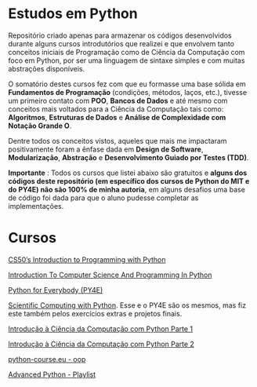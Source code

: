 # Estudos em Python

Repositório criado apenas para armazenar os códigos desenvolvidos durante alguns cursos introdutórios que realizei e que envolvem tanto conceitos iniciais de Programação como de Ciência da Computação com foco em Python, por ser uma linguagem de sintaxe simples e com muitas abstrações disponíveis.

O somatório destes cursos fez com que eu formasse uma base sólida em **Fundamentos de Programação** (condições, métodos, laços, etc.), tivesse um primeiro contato com **POO**, **Bancos de Dados** e até mesmo com conceitos mais voltados para a Ciência da Computação tais como: **Algoritmos**, **Estruturas de Dados** e **Análise de Complexidade com Notação Grande O**.

Dentre todos os conceitos vistos, aqueles que mais me impactaram positivamente foram a ênfase dada em **Design de Software**, **Modularização**, **Abstração** e **Desenvolvimento Guiado por Testes (TDD)**.

**Importante** : Todos os cursos que listei abaixo são gratuitos e **alguns dos códigos deste repositório (em específico dos cursos de Python do MIT e do PY4E) não são 100% de minha autoria**, em alguns desafios uma base de código foi dada para que o aluno pudesse completar as implementações. 

# Cursos

[CS50’s Introduction to Programming with Python](https://cs50.harvard.edu/python/2022/)

[Introduction To Computer Science And Programming In Python](https://ocw.mit.edu/courses/6-0001-introduction-to-computer-science-and-programming-in-python-fall-2016/)

[Python for Everybody (PY4E)](https://www.py4e.com/)

[Scientific Computing with Python](https://www.freecodecamp.org/learn/scientific-computing-with-python/). Esse e o PY4E são os mesmos, mas fiz este também pelos exercícios extras e projetos finais.

[Introdução à Ciência da Computação com Python Parte 1](https://www.coursera.org/learn/ciencia-computacao-python-conceitos)

[Introdução à Ciência da Computação com Python Parte 2](https://www.coursera.org/learn/ciencia-computacao-python-conceitos-2)

[python-course.eu - oop](https://python-course.eu/oop/)

[Advanced Python - Playlist](https://www.youtube.com/playlist?list=PLqnslRFeH2UqLwzS0AwKDKLrpYBKzLBy2)